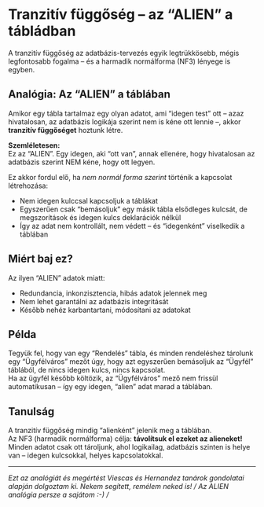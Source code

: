 # Tranzitív függőség – az “ALIEN” a tábládban

A tranzitív függőség az adatbázis-tervezés egyik legtrükkösebb, mégis legfontosabb fogalma – és a harmadik normálforma (NF3) lényege is egyben.

## Analógia: Az “ALIEN” a táblában

Amikor egy tábla tartalmaz egy olyan adatot, ami “idegen test” ott – azaz hivatalosan, az adatbázis logikája szerint nem is kéne ott lennie –, akkor **tranzitív függőséget** hoztunk létre.

**Szemléletesen:**  
Ez az “ALIEN”. Egy idegen, aki “ott van”, annak ellenére, hogy hivatalosan az adatbázis szerint NEM kéne, hogy ott legyen.

Ez akkor fordul elő, ha _nem normál forma szerint_ történik a kapcsolat létrehozása:  
- Nem idegen kulccsal kapcsoljuk a táblákat  
- Egyszerűen csak “bemásoljuk” egy másik tábla elsődleges kulcsát, de megszorítások és idegen kulcs deklarációk nélkül  
- Így az adat nem kontrollált, nem védett – és “idegenként” viselkedik a táblában

## Miért baj ez?

Az ilyen “ALIEN” adatok miatt:
- Redundancia, inkonzisztencia, hibás adatok jelennek meg
- Nem lehet garantálni az adatbázis integritását
- Később nehéz karbantartani, módosítani az adatokat

## Példa

Tegyük fel, hogy van egy “Rendelés” tábla, és minden rendeléshez tárolunk egy “Ügyfélváros” mezőt úgy, hogy azt egyszerűen bemásoljuk az “Ügyfél” táblából, de nincs idegen kulcs, nincs kapcsolat.  
Ha az ügyfél később költözik, az “Ügyfélváros” mező nem frissül automatikusan – így egy idegen, “alien” adat marad a táblában.

## Tanulság

A tranzitív függőség mindig “alienként” jelenik meg a táblában.  
Az NF3 (harmadik normálforma) célja: **távolítsuk el ezeket az alieneket!**  
Minden adatot csak ott tároljunk, ahol logikailag, adatbázis szinten is helye van – idegen kulcsokkal, helyes kapcsolatokkal.

---

_Ezt az analógiát és megértést Viescas és Hernandez tanárok gondolatai alapján dolgoztam ki. Nekem segített, remélem neked is! / Az ALIEN analógia persze
a sajátom :-) /_
